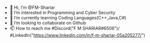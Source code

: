 - 👋 Hi, I’m @FM-Shariar
- 👀 I’m interested in Programming and Cyber Security
- 🌱 I’m currently learning Coding Languages(C++,Java,C#)
- 💞️ I’m looking to collaborate on Github
- 📫 How to reach me #Discord("F M SHARIAR#6506")/
     #LinkedIn("https://www.linkedin.com/in/f-m-shariar-05a205277/")

<!---
FM-Shariar/FM-Shariar is a ✨ special ✨ repository because its `README.md` (this file) appears on your GitHub profile.
You can click the Preview link to take a look at your changes.
--->
